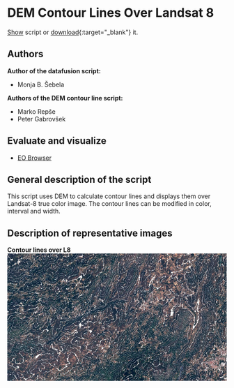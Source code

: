 # DEM Contour Lines Over Landsat 8
  
<a href="#" id='togglescript'>Show</a> script or [download](script.js){:target="_blank"} it.  
<div id='script_view' style="display:none">  
{% highlight javascript %}  
{% include_relative script.js %}  
{% endhighlight %}  
</div>  

## Authors

**Author of the datafusion script:**
- Monja B. Šebela

**Authors of the DEM contour line script:**
- Marko Repše
- Peter Gabrovšek
  
## Evaluate and visualize  
 - [EO Browser](https://sentinelshare.page.link/D1ed)
  
## General description of the script  
  
This script uses DEM to calculate contour lines and displays them over Landsat-8 true color image. The contour lines can be modified in color, interval and width. 

## Description of representative images  
  
**Contour lines over L8**
![contour](fig/fig1.jpg) 
